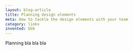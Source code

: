```yaml
---
layout: blog-article
title: Planning design elements
meta: How to tackle the design elements with your team
category: links
invented: bbb
---
```


Planning bla bla bla